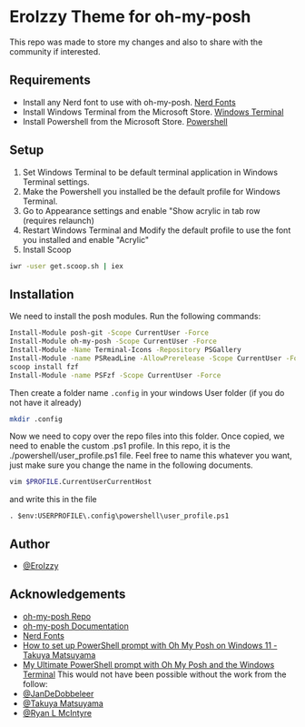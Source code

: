 
# EroIzzy Theme for oh-my-posh

This repo was made to store my changes and also to share with the community if interested.

## Requirements

* Install any Nerd font to use with oh-my-posh. [Nerd Fonts](https://www.nerdfonts.com/)
* Install Windows Terminal from the Microsoft Store. [Windows Terminal](https://www.microsoft.com/store/productId/9N0DX20HK701)
* Install Powershell from the Microsoft Store. [Powershell](https://www.microsoft.com/store/productId/9MZ1SNWT0N5D)

## Setup

1. Set Windows Terminal to be default terminal application in Windows Terminal settings.
2. Make the Powershell you installed be the default profile for Windows Terminal.
3. Go to Appearance settings and enable "Show acrylic in tab row (requires relaunch)
4. Restart Windows Terminal and Modify the default profile to use the font you installed and enable "Acrylic"
5. Install Scoop
```bash
iwr -user get.scoop.sh | iex
```

## Installation

We need to install the posh modules. Run the following commands:

```bash
Install-Module posh-git -Scope CurrentUser -Force
Install-Module oh-my-posh -Scope CurrentUser -Force
Install-Module -Name Terminal-Icons -Repository PSGallery
Install-Module -name PSReadLine -AllowPrerelease -Scope CurrentUser -Force -SkipPublisherCheck
scoop install fzf
Install-Module -name PSFzf -Scope CurrentUser -Force
```

Then create a folder name `.config` in your windows User folder (if you do not have it already) 

```bash
mkdir .config
```

Now we need to copy over the repo files into this folder. Once copied, we need to enable the custom .ps1 profile. In this repo, it is the ./powershell/user_profile.ps1 file. Feel free to name this whatever you want, just make sure you change the name in the following documents.

```bash
vim $PROFILE.CurrentUserCurrentHost
```

and write this in the file

```
. $env:USERPROFILE\.config\powershell\user_profile.ps1
```

## Author

- [@EroIzzy](https://github.com/eroizzy)

## Acknowledgements
 - [oh-my-posh Repo](https://github.com/JanDeDobbeleer/oh-my-posh)
 - [oh-my-posh Documentation](https://ohmyposh.dev/)
 - [Nerd Fonts](https://www.nerdfonts.com/)
 - [How to set up PowerShell prompt with Oh My Posh on Windows 11 - Takuya Matsuyama](https://www.youtube.com/watch?v=5-aK2_WwrmM)
 - [My Ultimate PowerShell prompt with Oh My Posh and the Windows Terminal](https://www.hanselman.com/blog/my-ultimate-powershell-prompt-with-oh-my-posh-and-the-windows-terminal)
 This would not have been possible without the work from the follow:
- [@JanDeDobbeleer](https://github.com/JanDeDobbeleer)
- [@Takuya Matsuyama](https://github.com/craftzdog)
- [@Ryan L McIntyre](https://github.com/ryanoasis)